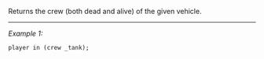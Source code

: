 Returns the crew (both dead and alive) of the given vehicle.


---
*Example 1:*
```sqf
player in (crew _tank);
```